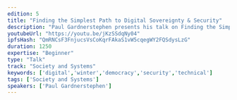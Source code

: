 ```yaml
---
edition: 5
title: "Finding the Simplest Path to Digital Sovereignty & Security"
description: "Paul Gardnerstephen presents his talk on Finding the Simplest Path to Digital Sovereignty & Security."
youtubeUrl: "https://youtu.be/jKzSSdqNy04"
ipfsHash: "QmRNCsF3FnjucsVsCoKqrFAkaS1vW5cqegWY2FQSdysLzG"
duration: 1250
expertise: "Beginner"
type: "Talk"
track: "Society and Systems"
keywords: ['digital','winter','democracy','security','technical']
tags: ['Society and Systems']
speakers: ['Paul Gardnerstephen']
---
```

